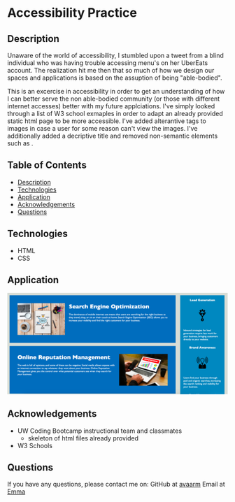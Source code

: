 # Accessibility Practice


<!-- [![GitHub License](https://img.shields.io/badge/License-orange.svg)](Develop/License/MIT.md) -->
<!-- [![GitHub Test](https://img.shields.io/badge/Test-blue.svg)](#test) -->
<!-- can put technologies here as shield icons and their versions -->

## Description 

Unaware of the world of accessibility, I stumbled upon a tweet from a blind individual who was having trouble accessing menu's on her 
UberEats account. The realization hit me then that so much of how we design our spaces and applications is based on the assuption of being 
"able-bodied". 

This is an excercise in accessibility in order to get an understanding of how I can better serve the non able-bodied community (or those with different internet accesses) better with my future applciations.
I've simply looked through a list of W3 school exmaples in order to adapt an already provided static html page to be more accessible. I've added alterantive tags to images in case a user for some reason can't view the images. I've additionally added a decriptive title and removed non-semantic elements such as <span>. 

## Table of Contents

* [Description](#Description)
* [Technologies](#technologies)
* [Application](#Application)
* [Acknowledgements](#acknowledgements)
* [Questions](#questions)

## Technologies

* HTML
* CSS


## Application 

![Finished Product](Develop/assets/images/app.png)

## Acknowledgements

* UW Coding Bootcamp instructional team and classmates
    * skeleton of html files already provided
* W3 Schools 

## Questions 

If you have any questions, please contact me on:
GitHub at [avaarm](https://github.com/avaarm)
Email at [Emma](mailto:avaarm95@mail.com)
